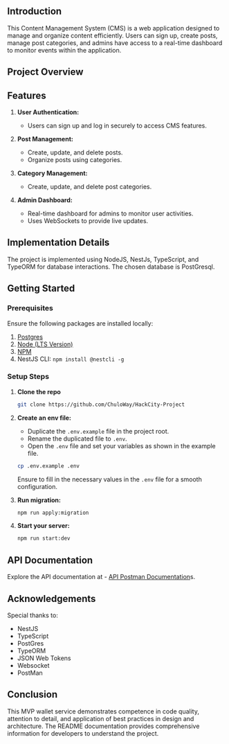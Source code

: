 
## Introduction

This Content Management System (CMS) is a web application designed to manage and organize content efficiently. Users can sign up, create posts, manage post categories, and admins have access to a real-time dashboard to monitor events within the application.

## Project Overview

## Features

1. **User Authentication:**
   - Users can sign up and log in securely to access CMS features.

2. **Post Management:**
   - Create, update, and delete posts.
   - Organize posts using categories.

3. **Category Management:**
   - Create, update, and delete post categories.

4. **Admin Dashboard:**
   - Real-time dashboard for admins to monitor user activities.
   - Uses WebSockets to provide live updates.

## Implementation Details

The project is implemented using NodeJS, NestJs, TypeScript, and TypeORM for database interactions. The chosen database is PostGresql.


## Getting Started

### Prerequisites

Ensure the following packages are installed locally:

1. [Postgres](https://www.postgresql.org/download/)
2. [Node (LTS Version)](https://nodejs.org)
3. [NPM](https://docs.npmjs.com/downloading-and-installing-node-js-and-npm)
4. NestJS CLI: `npm install @nestcli -g`

### Setup Steps

1. **Clone the repo**

   ```bash
   git clone https://github.com/ChuloWay/HackCity-Project
   ```

2. **Create an env file:**

   - Duplicate the `.env.example` file in the project root.
   - Rename the duplicated file to `.env`.
   - Open the `.env` file and set your variables as shown in the example file.

   ```bash
   cp .env.example .env
   ```

   Ensure to fill in the necessary values in the `.env` file for a smooth configuration.

3. **Run migration:**

   ```bash
   npm run apply:migration
   ```

4. **Start your server:**

   ```bash
   npm run start:dev
   ```

## API Documentation

Explore the API documentation at - [API Postman Documentation](https://documenter.getpostman.com/view/24154143/2s9YeN3pPV)s.


## Acknowledgements

Special thanks to:

- NestJS
- TypeScript
- PostGres
- TypeORM
- JSON Web Tokens
- Websocket
- PostMan

## Conclusion

This MVP wallet service demonstrates competence in code quality, attention to detail, and application of best practices in design and architecture. The README documentation provides comprehensive information for developers to understand the project.

